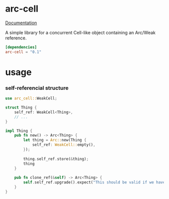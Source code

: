# arc-cell

[Documentation](https://docs.rs/arc-cell/)

A simple library for a concurrent Cell-like object containing an Arc/Weak reference.

```toml
[dependencies]
arc-cell = "0.1"
```

# usage

### self-referencial structure

```rust
use arc_cell::WeakCell;

struct Thing {
    self_ref: WeakCell<Thing>,
    // ...
}

impl Thing {
    pub fn new() -> Arc<Thing> {
        let thing = Arc::new(Thing {
            self_ref: WeakCell::empty(),
        });
        
        thing.self_ref.store(&thing);
        thing
    }
    
    pub fn clone_ref(&self) -> Arc<Thing> {
        self.self_ref.upgrade().expect("This should be valid if we have a valid self")
    }
}
```

